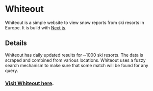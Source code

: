 # Whiteout

Whiteout is a simple website to view snow reports from ski resorts in Europe. It is build with [Next.js](https://nextjs.org/).

## Details

Whiteout has daily updated results for ~1000 ski resorts. The data is scraped and combined from various locations. Whiteout uses a fuzzy search mechanism to make sure that some match will be found for any query.

### [Visit Whiteout here](http://whiteout.vercel.app/).

